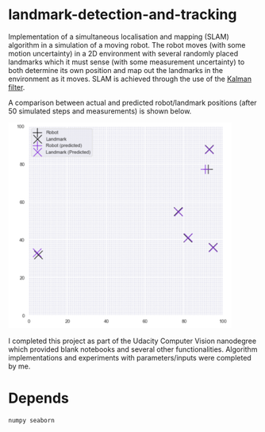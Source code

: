 # landmark-detection-and-tracking

Implementation of a simultaneous localisation and mapping (SLAM) algorithm in a simulation of a moving robot. The robot moves (with some motion uncertainty) in a 2D environment with several randomly placed landmarks which it must sense (with some measurement uncertainty) to both determine its own position and map out the landmarks in the environment as it moves. SLAM is achieved through the use of the [Kalman filter](https://en.wikipedia.org/wiki/Kalman_filter).

A comparison between actual and predicted robot/landmark positions (after 50 simulated steps and measurements) is shown below.

<img src="https://github.com/callumcanavan/landmark-detection-and-tracking/blob/master/images/example.png" alt="drawing" width="450"/>

I completed this project as part of the Udacity Computer Vision nanodegree which provided blank notebooks and several other functionalities. Algorithm implementations and experiments with parameters/inputs were completed by me.

# Depends
```
numpy seaborn
```
